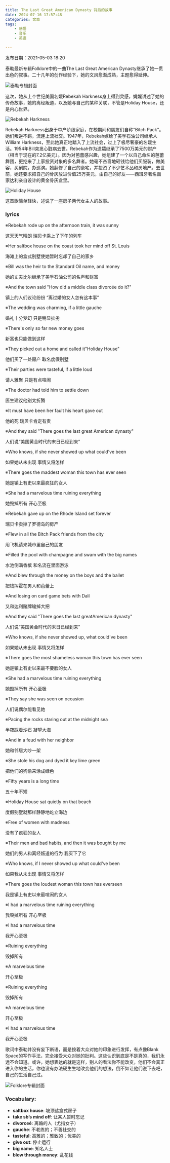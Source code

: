 ```yaml
---
title: The Last Great American Dynasty 背后的故事
date: 2024-07-16 17:57:48
categories: 文章
tags:
    - 感悟
    - 音乐
    - 英语

---
```



<!-- ## The Last Great American Dynasty 背后的故事 -->

发布日期：2021-05-03 18:20

泰勒最新专辑Folklore中的一曲The Last Great American Dynasty继承了她一贯出色的叙事。二十几年的创作经验下，她的文风愈渐成熟，主题愈得延伸。

![泰勒专辑封面](https://p9.itc.cn/q_70/images01/20210503/761f9417c5aa498797253d2bd30e725a.jpeg)

<!-- more -->

这次，她从上个世纪美国名媛Rebekah Harkness身上得到灵感，娓娓讲述了她的传奇故事，她的离经叛道，以及她与自己的某种关联，不管是Holiday House，还是内心世界。

![Rebekah Harkness](https://p6.itc.cn/q_70/images01/20210503/25d73388064e41d796c80f4970b6800f.jpeg)

Rebekah Harkness出身于中产阶级家庭，在校期间和朋友们自称“Bitch Pack”。她们叛逆不羁，流连上流社交。1947年，Rebekah嫁给了美孚石油公司继承人William Harkness，至此她真正地踏入了上流社会，过上了极尽奢豪的名媛生活。1954年Bill突发心脏病去世。Rebekah作为遗孀继承了7500万美元的财产（相当于现在的7.2亿美元）。因为对芭蕾感兴趣，她组建了一个以自己命名的芭蕾舞团，更挖来了上家投资对象的多名舞者。她毫不吝啬地砸钱给他们买服装，做美容，买剧院，办巡演。她翻修了自己的豪宅，并投资了不少艺术品和房地产。去世前，她还要求把自己的骨灰放进价值25万美元，由自己的好友——西班牙著名画家达利亲自设计的黄金骨灰盒里。

![Holiday House](https://p1.itc.cn/q_70/images01/20210503/19ac161b4f1e4d418b05c585da59328a.jpeg)

这首歌简单轻快，述说了一座房子两代女主人的故事。

### lyrics

※Rebekah rode up on the afternoon train, it was sunny

这天天气晴朗 瑞贝卡乘上了下午的列车

※Her saltbox house on the coast took her mind off St. Louis

海滩上的盒式别墅使她暂时忘却了自己的家乡

※Bill was the heir to the Standard Oil name, and money

她的丈夫比尔继承了美孚石油公司的名声和财富

※And the town said "How did a middle class divorcée do it?"

镇上的人们议论纷纷 “离过婚的女人怎有这本事”

※The wedding was charming, if a little gauche

婚礼十分梦幻 只是稍显拙劣

※There's only so far new money goes

新富也只能做到这样

※They picked out a home and called it"Holiday House"

他们买了一处房产 取名度假别墅

※Their parties were tasteful, if a little loud

请人雅聚 只是有点喧闹

※The doctor had told him to settle down

医生建议他别太折腾

※It must have been her fault his heart gave out

他的死 瑞贝卡肯定有责

※And they said "There goes the last great American dynasty"

人们说“美国黄金时代的末日已经到来”

※Who knows, if she never showed up what could've been

如果她从未出现 事情又将怎样

※There goes the maddest woman this town has ever seen

她是镇上有史以来最疯狂的女人

※She had a marvelous time ruining everything

她毁掉所有 开心至极

※Rebekah gave up on the Rhode Island set forever

瑞贝卡卖掉了罗德岛的房产

※Flew in all the Bitch Pack friends from the city

用飞机请来城市里自己的朋友

※Filled the pool with champagne and swam with the big names

水池倒满香槟 和名流在里面游泳

※And blew through the money on the boys and the ballet

把钱挥霍在男人和芭蕾上

※And losing on card game bets with Dalí

又和达利赌牌输掉大把

※And they said "There goes the last greatAmerican dynasty"

人们说“美国黄金时代的末日已经到来”

※Who knows, if she never showed up, what could've been

如果她从未出现 事情又将怎样

※There goes the most shameless woman this town has ever seen

她是镇上有史以来最不要脸的女人

※She had a marvelous time ruining everything

她毁掉所有 开心至极

※They say she was seen on occasion

人们说偶尔能看见她

※Pacing the rocks staring out at the midnight sea

半夜踩着沙石 凝望大海

※And in a feud with her neighbor

她和邻居大吵一架

※She stole his dog and dyed it key lime green

把他们的狗偷来涂成绿色

※Fifty years is a long time

五十年不短

※Holiday House sat quietly on that beach

度假别墅就那样静静地屹立海边

※Free of women with madness

没有了疯狂的女人

※Their men and bad habits, and then it was bought by me

她们的男人和离经叛道的行为 我买下了它

※Who knows, if I never showed up what could've been

如果我从未出现 事情又将怎样

※There goes the loudest woman this town has everseen

我是镇上有史以来最喧闹的女人

※I had a marvelous time ruining everything

我毁掉所有 开心至极

※I had a marvelous time

我开心至极

※Ruining everything

毁掉所有

※A marvelous time

开心至极

※Ruining everything

毁掉所有

※A marvelous time

开心至极

※I had a marvelous time

我开心至极

歌词中泰勒并没有妄下断语，而是按着大众对她的印象进行发挥，有点像Blank Space的写作手法，完全接受大众对她的批判。这些认识到底是不是真的，我们永远不会知道。或许，她想表达的就是这样，别人的看法你不能改变，他们不会真正进入你的生活，你也没有办法硬生生地改变他们的想法，倒不如让他们说下去吧，自己的生活自己过。

![Folklore专辑封面](https://p3.itc.cn/q_70/images01/20210503/b0918982c0b242cba618a1fd8efba74c.jpeg)

### Vocabulary:

- **saltbox house**: 坡顶盐盒式房子
- **take sb’s mind off**: 让某人暂时忘记
- **divorceé**: 离婚的人（尤指女子）
- **gauche**: 不老练的；不善社交的
- **tasteful**: 高雅的；雅致的；优美的
- **give out**: 停止运行
- **big name**: 知名人士
- **blow through money**: 乱花钱